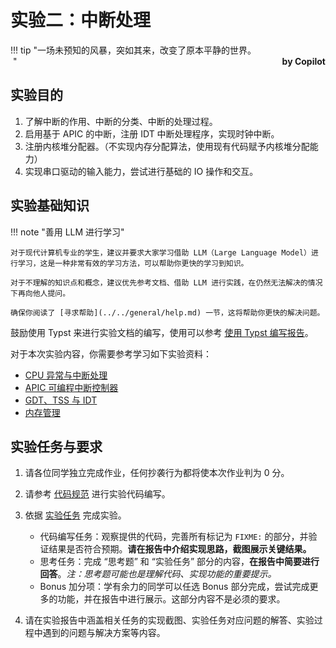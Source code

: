 # 实验二：中断处理

!!! tip "一场未预知的风暴，突如其来，改变了原本平静的世界。<br/>&nbsp;<span style="font-weight: bold; float: right">by Copilot</span>"

## 实验目的

1. 了解中断的作用、中断的分类、中断的处理过程。
2. 启用基于 APIC 的中断，注册 IDT 中断处理程序，实现时钟中断。
3. 注册内核堆分配器。（不实现内存分配算法，使用现有代码赋予内核堆分配能力）
4. 实现串口驱动的输入能力，尝试进行基础的 IO 操作和交互。

## 实验基础知识

!!! note "善用 LLM 进行学习"

    对于现代计算机专业的学生，建议并要求大家学习借助 LLM（Large Language Model）进行学习，这是一种非常有效的学习方法，可以帮助你更快的学习到知识。

    对于不理解的知识点和概念，建议优先参考文档、借助 LLM 进行实践，在仍然无法解决的情况下再向他人提问。

    确保你阅读了 [寻求帮助](../../general/help.md) 一节，这将帮助你更快的解决问题。

鼓励使用 Typst 来进行实验文档的编写，使用可以参考 [使用 Typst 编写报告](../../general/typst.md)。

对于本次实验内容，你需要参考学习如下实验资料：

- [CPU 异常与中断处理](../../wiki/interrupts.md)
- [APIC 可编程中断控制器](../../wiki/apic.md)
- [GDT、TSS 与 IDT](../../wiki/gdt.md)
- [内存管理](../../wiki/memory.md)

## 实验任务与要求

1. 请各位同学独立完成作业，任何抄袭行为都将使本次作业判为 0 分。

2. 请参考 [代码规范](../../general/coding_convention.md) 进行实验代码编写。

3. 依据 [实验任务](./tasks.md) 完成实验。

    - 代码编写任务：观察提供的代码，完善所有标记为 `FIXME:` 的部分，并验证结果是否符合预期。**请在报告中介绍实现思路，截图展示关键结果。**
    - 思考任务：完成 “思考题” 和 “实验任务” 部分的内容，**在报告中简要进行回答**。*注：思考题可能也是理解代码、实现功能的重要提示。*
    - Bonus 加分项：学有余力的同学可以任选 Bonus 部分完成，尝试完成更多的功能，并在报告中进行展示。这部分内容不是必须的要求。

4. 请在实验报告中涵盖相关任务的实现截图、实验任务对应问题的解答、实验过程中遇到的问题与解决方案等内容。
